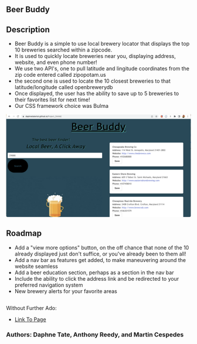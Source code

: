 ## Beer Buddy

## Description
- Beer Buddy is a simple to use local brewery locator that displays the top 10 breweries searched within a zipcode.  
- It is used to quickly locate breweries near you, displaying address, website, and even phone number!
- We use two API's, one to pull latitude and lingitude coordinates from the zip code entered called zipopotam.us
- the second one is used to locate the 10 closest breweries to that latitude/longitude called openbrewerydb
- Once displayed, the user has the ability to save up to 5 breweries to their favorites list for next time!
- Our CSS framework choice was Bulma

![Screen shot of main section of website](images/beerbuddyss.png)

## Roadmap
- Add a "view more options" button, on the off chance that none of the 10 already displayed just don't suffice, or you've already been to them all!
- Add a nav bar as features get added, to make maneuvering around the website seamless
- Add a beer education section, perhaps as a section in the nav bar
- Include the ability to click the address link and be redirected to your preferred navigation system
- New brewery alerts for your favorite areas

##
Without Further Ado:
- [Link To Page](https://daphnetatertot.github.io/Project_DAAM/)

### Authors: Daphne Tate, Anthony Reedy, and Martin Cespedes

